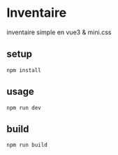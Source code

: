 # Inventaire
inventaire simple en vue3 & mini.css

## setup
`npm install`

## usage
`npm run dev`

## build
`npm run build`

